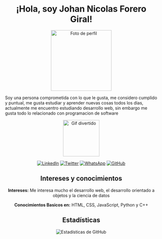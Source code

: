 <!-- Encabezado -->
<h1 align="center">¡Hola, soy Johan Nicolas Forero Giral!</h1>
<!-- Columna para la imagen -->
<p align="center">
  <img src="https://github.com/JohanFGiral.png" alt="Foto de perfil" width="200" height="200">
</p>

<!-- Columna para el texto -->
<div>
    <p>Soy una persona comprometida con lo que le gusta, me considero cumplido y puntual, me gusta estudiar y aprender nuevas cosas todos los dias, actualmente me encuentro estudiando desarrollo web, sin embargo me gusta todo lo relacionado con programacion de software</p>
</div>

<p align="center">
  <img src="https://media.giphy.com/media/aNqEFrYVnsS52/giphy.gif" alt="Gif divertido" width="120" style="display:block; margin:auto;"/>
</p>

<!-- Iconos de contacto -->
<p align="center">
  <a href="https://www.linkedin.com/in/JFDwhite13"><img src="https://img.shields.io/badge/-LinkedIn-blue?style=flat-square&logo=linkedin&logoColor=white" alt="LinkedIn"></a>
  <a href="https://twitter.com/JohanNicolsFor1"><img src="https://img.shields.io/badge/-Twitter-blue?style=flat-square&logo=twitter&logoColor=white" alt="Twitter"></a>
  <a href="https://wa.me/573133510833"><img src="https://img.shields.io/badge/-WhatsApp-brightgreen?style=flat-square&logo=whatsapp&logoColor=white" alt="WhatsApp"></a>
  <a href="[Enlace a tu perfil de GitHub]"><img src="https://img.shields.io/badge/-GitHub-black?style=flat-square&logo=github" alt="GitHub"></a>
</p>

<!-- Intereses y conocimientos -->
<h2 align="center">Intereses y conocimientos</h2>

<p align="center">
  <strong>Intereses:</strong> Me interesa mucho el desarrollo web, el desarrollo orientado a objetos y la ciencia de datos
</p>
<p align="center">
  <strong>Conocimientos Basicos en:</strong> HTML, CSS, JavaScript, Python y C++
</p> 
<!-- Estadísticas -->
<h2 align="center">Estadísticas</h2>
<p align="center">
  <img src="https://github-readme-stats.vercel.app/api?username=JohanFGiral&show_icons=true&theme=radical" alt="Estadísticas de GitHub">
</p>
